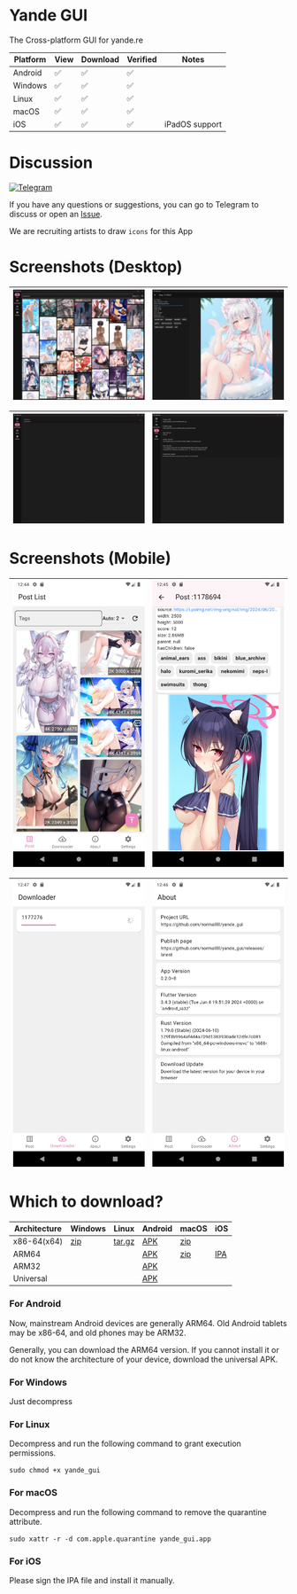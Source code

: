 # Yande GUI

The Cross-platform GUI for yande.re

| Platform | View | Download | Verified | Notes          |
|----------|------|----------|----------|----------------|
| Android  | ✅    | ✅        | ✅        |                |
| Windows  | ✅    | ✅        | ✅        |                |
| Linux    | ✅    | ✅        | ✅        |                |
| macOS    | ✅    | ✅        | ✅        |                |
| iOS      | ✅    | ✅        | ✅        | iPadOS support |

# Discussion

[![Telegram](https://img.shields.io/badge/chat-Telegram-blue.svg)](https://t.me/+ONtNV3HTQ0NhMzVh)

If you have any questions or suggestions, you can go to Telegram to discuss or open an [Issue](https://github.com/normalllll/yande_gui/issues/new).

We are recruiting artists to draw `icons` for this App

# Screenshots (Desktop)

| ![img0](screenshot/desktop/img0.webp) | ![img1](screenshot/desktop/img1.webp) |
|---------------------------------------|---------------------------------------|

| ![img2](screenshot/desktop/img2.webp) | ![img3](screenshot/desktop/img3.webp) |
|---------------------------------------|---------------------------------------|

# Screenshots (Mobile)

| ![img0](screenshot/mobile/img0.webp) | ![img1](screenshot/mobile/img1.webp) |
|--------------------------------------|--------------------------------------|

| ![img2](screenshot/mobile/img2.webp) | ![img3](screenshot/mobile/img3.webp) |
|--------------------------------------|--------------------------------------|

# Which to download?

| Architecture | Windows                                                                                 | Linux                                                                                       | Android                                                                                             | macOS                                                                                             | iOS                                                                                      |
|--------------|-----------------------------------------------------------------------------------------|---------------------------------------------------------------------------------------------|-----------------------------------------------------------------------------------------------------|---------------------------------------------------------------------------------------------------|------------------------------------------------------------------------------------------|
| x86-64(x64)  | [zip](https://github.com/normalllll/yande_gui/releases/latest/download/windows-x64.zip) | [tar.gz](https://github.com/normalllll/yande_gui/releases/latest/download/linux-x64.tar.gz) | [APK](https://github.com/normalllll/yande_gui/releases/latest/download/app-x86_64-release.apk)      | [zip](https://github.com/normalllll/yande_gui/releases/latest/download/macos-x86_64-nosigned.zip) |                                                                                          |
| ARM64        |                                                                                         |                                                                                             | [APK](https://github.com/normalllll/yande_gui/releases/latest/download/app-arm64-v8a-release.apk)   | [zip](https://github.com/normalllll/yande_gui/releases/latest/download/macos-arm64-nosigned.zip)  | [IPA](https://github.com/normalllll/yande_gui/releases/latest/download/ios-nosigned.ipa) |
| ARM32        |                                                                                         |                                                                                             | [APK](https://github.com/normalllll/yande_gui/releases/latest/download/app-armeabi-v7a-release.apk) |                                                                                                   |                                                                                          |
| Universal    |                                                                                         |                                                                                             | [APK](https://github.com/normalllll/yande_gui/releases/latest/download/app-universal-release.apk)   |                                                                                                   |                                                                                          |


### For Android
Now, mainstream Android devices are generally ARM64. Old Android tablets may be x86-64, and old phones may be ARM32.

Generally, you can download the ARM64 version. If you cannot install it or do not know the architecture of your device, download the universal APK.


### For Windows

Just decompress

### For Linux

Decompress and run the following command to grant execution permissions.
```shell
sudo chmod +x yande_gui
```

### For macOS

Decompress and run the following command to remove the quarantine attribute.
```shell
sudo xattr -r -d com.apple.quarantine yande_gui.app
```

### For iOS

Please sign the IPA file and install it manually.

